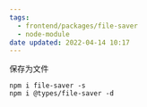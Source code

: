 ```yaml
---
tags:
  - frontend/packages/file-saver
  - node-module
date updated: 2022-04-14 10:17
---
```


保存为文件

```shell
npm i file-saver -s
npm i @types/file-saver -d

```
